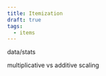 ```yaml
---
title: Itemization
draft: true
tags:
  - items
---
```

data/stats

multiplicative vs additive scaling